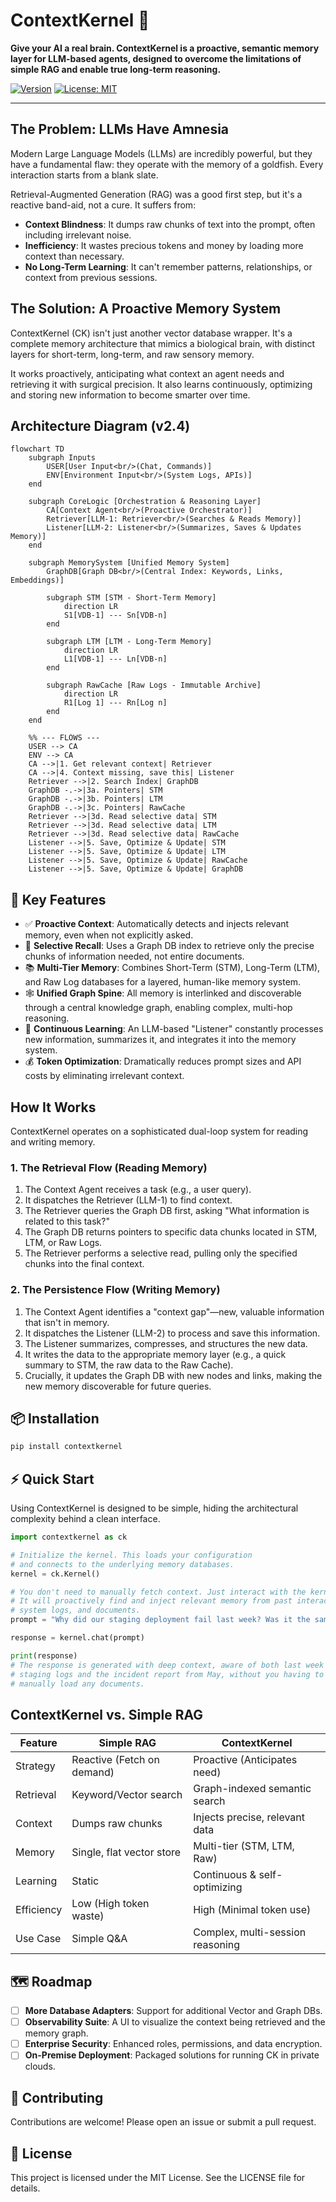 # ContextKernel 🧠

**Give your AI a real brain. ContextKernel is a proactive, semantic memory layer for LLM-based agents, designed to overcome the limitations of simple RAG and enable true long-term reasoning.**

[![Version](https://img.shields.io/badge/version-2.4-blue.svg)](https://github.com/your-repo/contextkernel)
[![License: MIT](https://img.shields.io/badge/License-MIT-yellow.svg)](https://opensource.org/licenses/MIT)

---

## The Problem: LLMs Have Amnesia

Modern Large Language Models (LLMs) are incredibly powerful, but they have a fundamental flaw: they operate with the memory of a goldfish. Every interaction starts from a blank slate.

Retrieval-Augmented Generation (RAG) was a good first step, but it's a reactive band-aid, not a cure. It suffers from:

- **Context Blindness**: It dumps raw chunks of text into the prompt, often including irrelevant noise.
- **Inefficiency**: It wastes precious tokens and money by loading more context than necessary.
- **No Long-Term Learning**: It can't remember patterns, relationships, or context from previous sessions.

## The Solution: A Proactive Memory System

ContextKernel (CK) isn't just another vector database wrapper. It's a complete memory architecture that mimics a biological brain, with distinct layers for short-term, long-term, and raw sensory memory.

It works proactively, anticipating what context an agent needs and retrieving it with surgical precision. It also learns continuously, optimizing and storing new information to become smarter over time.

## Architecture Diagram (v2.4)

```mermaid
flowchart TD
    subgraph Inputs
        USER[User Input<br/>(Chat, Commands)]
        ENV[Environment Input<br/>(System Logs, APIs)]
    end

    subgraph CoreLogic [Orchestration & Reasoning Layer]
        CA[Context Agent<br/>(Proactive Orchestrator)]
        Retriever[LLM-1: Retriever<br/>(Searches & Reads Memory)]
        Listener[LLM-2: Listener<br/>(Summarizes, Saves & Updates Memory)]
    end

    subgraph MemorySystem [Unified Memory System]
        GraphDB[Graph DB<br/>(Central Index: Keywords, Links, Embeddings)]

        subgraph STM [STM - Short-Term Memory]
            direction LR
            S1[VDB-1] --- Sn[VDB-n]
        end

        subgraph LTM [LTM - Long-Term Memory]
            direction LR
            L1[VDB-1] --- Ln[VDB-n]
        end

        subgraph RawCache [Raw Logs - Immutable Archive]
            direction LR
            R1[Log 1] --- Rn[Log n]
        end
    end

    %% --- FLOWS ---
    USER --> CA
    ENV --> CA
    CA -->|1. Get relevant context| Retriever
    CA -->|4. Context missing, save this| Listener
    Retriever -->|2. Search Index| GraphDB
    GraphDB -.->|3a. Pointers| STM
    GraphDB -.->|3b. Pointers| LTM
    GraphDB -.->|3c. Pointers| RawCache
    Retriever -->|3d. Read selective data| STM
    Retriever -->|3d. Read selective data| LTM
    Retriever -->|3d. Read selective data| RawCache
    Listener -->|5. Save, Optimize & Update| STM
    Listener -->|5. Save, Optimize & Update| LTM
    Listener -->|5. Save, Optimize & Update| RawCache
    Listener -->|5. Save, Optimize & Update| GraphDB
```

## 🚀 Key Features

- ✅ **Proactive Context**: Automatically detects and injects relevant memory, even when not explicitly asked.
- 🧠 **Selective Recall**: Uses a Graph DB index to retrieve only the precise chunks of information needed, not entire documents.
- 📚 **Multi-Tier Memory**: Combines Short-Term (STM), Long-Term (LTM), and Raw Log databases for a layered, human-like memory system.
- 🕸️ **Unified Graph Spine**: All memory is interlinked and discoverable through a central knowledge graph, enabling complex, multi-hop reasoning.
- 🔄 **Continuous Learning**: An LLM-based "Listener" constantly processes new information, summarizes it, and integrates it into the memory system.
- 💰 **Token Optimization**: Dramatically reduces prompt sizes and API costs by eliminating irrelevant context.

## How It Works

ContextKernel operates on a sophisticated dual-loop system for reading and writing memory.

### 1. The Retrieval Flow (Reading Memory)

1. The Context Agent receives a task (e.g., a user query).
2. It dispatches the Retriever (LLM-1) to find context.
3. The Retriever queries the Graph DB first, asking "What information is related to this task?"
4. The Graph DB returns pointers to specific data chunks located in STM, LTM, or Raw Logs.
5. The Retriever performs a selective read, pulling only the specified chunks into the final context.

### 2. The Persistence Flow (Writing Memory)

1. The Context Agent identifies a "context gap"—new, valuable information that isn't in memory.
2. It dispatches the Listener (LLM-2) to process and save this information.
3. The Listener summarizes, compresses, and structures the new data.
4. It writes the data to the appropriate memory layer (e.g., a quick summary to STM, the raw data to the Raw Cache).
5. Crucially, it updates the Graph DB with new nodes and links, making the new memory discoverable for future queries.

## 📦 Installation

```bash
pip install contextkernel
```

## ⚡ Quick Start

Using ContextKernel is designed to be simple, hiding the architectural complexity behind a clean interface.

```python
import contextkernel as ck

# Initialize the kernel. This loads your configuration
# and connects to the underlying memory databases.
kernel = ck.Kernel()

# You don't need to manually fetch context. Just interact with the kernel.
# It will proactively find and inject relevant memory from past interactions,
# system logs, and documents.
prompt = "Why did our staging deployment fail last week? Was it the same database connection issue we saw in May?"

response = kernel.chat(prompt)

print(response)
# The response is generated with deep context, aware of both last week's
# staging logs and the incident report from May, without you having to
# manually load any documents.
```

## ContextKernel vs. Simple RAG

| Feature | Simple RAG | ContextKernel |
|---------|------------|---------------|
| Strategy | Reactive (Fetch on demand) | Proactive (Anticipates need) |
| Retrieval | Keyword/Vector search | Graph-indexed semantic search |
| Context | Dumps raw chunks | Injects precise, relevant data |
| Memory | Single, flat vector store | Multi-tier (STM, LTM, Raw) |
| Learning | Static | Continuous & self-optimizing |
| Efficiency | Low (High token waste) | High (Minimal token use) |
| Use Case | Simple Q&A | Complex, multi-session reasoning |

## 🗺️ Roadmap

- [ ] **More Database Adapters**: Support for additional Vector and Graph DBs.
- [ ] **Observability Suite**: A UI to visualize the context being retrieved and the memory graph.
- [ ] **Enterprise Security**: Enhanced roles, permissions, and data encryption.
- [ ] **On-Premise Deployment**: Packaged solutions for running CK in private clouds.

## 🤝 Contributing

Contributions are welcome! Please open an issue or submit a pull request.

## 📄 License

This project is licensed under the MIT License. See the LICENSE file for details.
